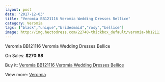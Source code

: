 ```yaml
---
layout: post
date: '2017-12-03'
title: "Veromia BB121116 Veromia Wedding Dresses Bellice"
category: Veromia
tags: ["black","unique","bridesmaid","rosy","bellice"]
image: http://img.hectodress.com/22740-thickbox_default/veromia-bb121116-veromia-wedding-dresses-bellice.jpg
---
```

Veromia BB121116 Veromia Wedding Dresses Bellice

On Sales: **$270.88**
<a href="https://www.hectodress.com/veromia/10588-veromia-bb121116-veromia-wedding-dresses-bellice.html"><amp-img layout="responsive" width="600" height="600" src="//img.hectodress.com/22740-thickbox_default/veromia-bb121116-veromia-wedding-dresses-bellice.jpg" alt="Veromia BB121116 Veromia Wedding Dresses Bellice 0" /></a>
<a href="https://www.hectodress.com/veromia/10588-veromia-bb121116-veromia-wedding-dresses-bellice.html"><amp-img layout="responsive" width="600" height="600" src="//img.hectodress.com/22741-thickbox_default/veromia-bb121116-veromia-wedding-dresses-bellice.jpg" alt="Veromia BB121116 Veromia Wedding Dresses Bellice 1" /></a>

Buy it: [Veromia BB121116 Veromia Wedding Dresses Bellice](https://www.hectodress.com/veromia/10588-veromia-bb121116-veromia-wedding-dresses-bellice.html "Veromia BB121116 Veromia Wedding Dresses Bellice")

View more: [Veromia](https://www.hectodress.com/171-veromia "Veromia")